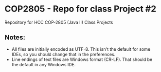 COP2805 - Repo for class Project #2
===============

Repository for HCC COP-2805 (Java II) Class Projects

Notes:
------

* All files are initially encoded as UTF-8.  This isn't the default for some IDEs, so you should change that in the preferences.
* Line endings of text files are Windows format (CR-LF).  That should be the default in any Windows IDE.
